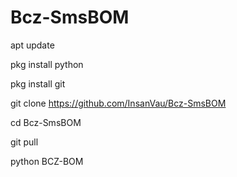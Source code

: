# Bcz-SmsBOM
apt update

pkg install python

pkg install git

git clone https://github.com/InsanVau/Bcz-SmsBOM

cd Bcz-SmsBOM

git pull

python BCZ-BOM

